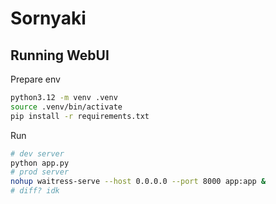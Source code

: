 # Sornyaki


## Running WebUI
Prepare env
```bash
python3.12 -m venv .venv
source .venv/bin/activate
pip install -r requirements.txt
```
Run
```bash
# dev server
python app.py
# prod server
nohup waitress-serve --host 0.0.0.0 --port 8000 app:app &
# diff? idk
```
